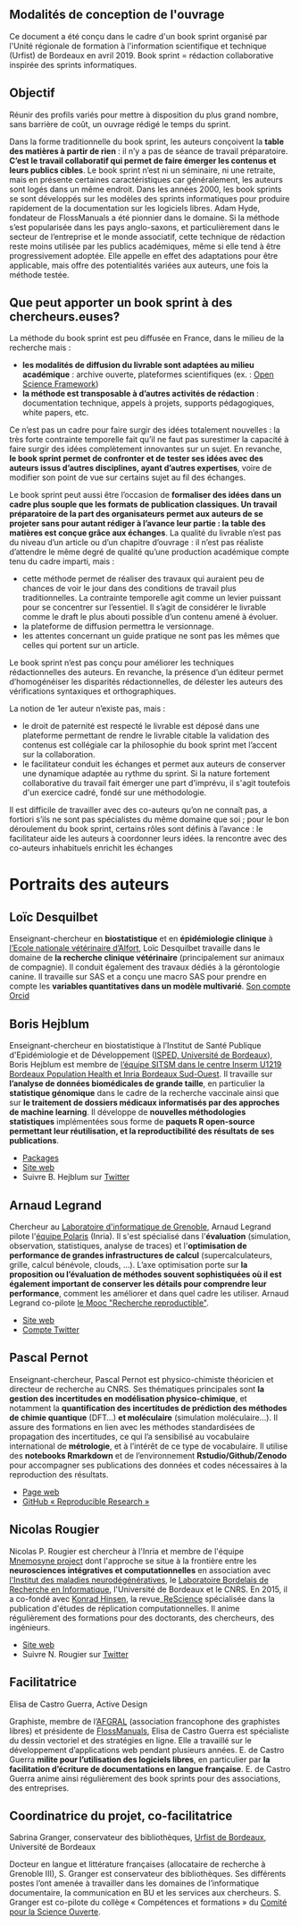 ## Modalités de conception de l'ouvrage

Ce document a été conçu dans le cadre d'un book sprint organisé par l'Unité régionale de formation à l'information scientifique et technique (Urfist) de Bordeaux en avril 2019. 
Book sprint = rédaction collaborative inspirée des sprints informatiques.

## Objectif

Réunir des profils variés pour mettre à disposition du plus grand nombre, sans barrière de coût, un ouvrage rédigé le temps du sprint.

Dans la forme traditionnelle du book sprint, les auteurs conçoivent la **table des matières à partir de rien** : il n’y a pas de séance de travail préparatoire. **C’est le travail collaboratif qui permet de faire émerger les contenus et leurs publics cibles**. 
Le book sprint n’est ni un séminaire, ni une retraite, mais en présente certaines caractéristiques car généralement, les auteurs sont logés dans un même endroit. 
Dans les années 2000, les book sprints se sont développés sur les modèles des sprints informatiques pour produire rapidement de la documentation sur les logiciels libres. Adam Hyde, fondateur de FlossManuals a été pionnier dans le domaine. 
Si la méthode s’est popularisée dans les pays anglo-saxons, et particulièrement dans le secteur de l’entreprise et le monde associatif, cette technique de rédaction reste moins utilisée par les publics académiques, même si elle tend à être progressivement adoptée. Elle appelle en effet des adaptations pour être applicable, mais offre des potentialités variées aux auteurs, une fois la méthode testée.

## Que peut apporter un book sprint à des chercheurs.euses?

La méthode du book sprint est peu diffusée en France, dans le milieu de la recherche mais :
- **les modalités de diffusion du livrable sont adaptées au milieu académique** : archive ouverte, plateformes scientifiques (ex. : [Open Science Framework](https://osf.io/)) 
- **la méthode est transposable à d’autres activités de rédaction** : documentation technique, appels à projets, supports pédagogiques, white papers, etc. 

Ce n’est pas un cadre pour faire surgir des idées totalement nouvelles : la très forte contrainte temporelle fait qu’il ne faut pas surestimer la capacité à faire surgir des idées complètement innovantes sur un sujet. 
En revanche, **le book sprint permet de confronter et de tester ses idées avec des auteurs issus d’autres disciplines, ayant d’autres expertises**, voire de modifier son point de vue sur certains sujet au fil des échanges. 

Le book sprint peut aussi être l’occasion de **formaliser des idées dans un cadre plus souple que les formats de publication classiques. Un travail préparatoire de la part des organisateurs permet aux auteurs de se projeter sans pour autant rédiger à l’avance leur partie : la table des matières est conçue grâce aux échanges**.
La qualité du livrable n’est pas du niveau d’un article ou d’un chapitre d’ouvrage : il n’est pas réaliste d’attendre le même degré de qualité qu’une production académique compte tenu du cadre imparti, mais : 
- cette méthode permet de réaliser des travaux qui auraient peu de chances de voir le jour dans des conditions de travail plus traditionnelles. La contrainte temporelle agit comme un levier puissant pour se concentrer sur l’essentiel. Il s’agit de considérer le livrable comme le draft le plus abouti possible d’un contenu amené à évoluer.
- la plateforme de diffusion permettra le versionnage. 
- les attentes concernant un guide pratique ne sont pas les mêmes que celles qui portent sur un article.

Le book sprint n’est pas conçu pour améliorer les techniques rédactionnelles des auteurs. En revanche, la présence d’un éditeur permet d’homogénéiser les disparités rédactionnelles, de délester les auteurs des vérifications syntaxiques et orthographiques. 

La notion de 1er auteur n’existe pas, mais :

- le droit de paternité est respecté le livrable est déposé dans une plateforme permettant de rendre le livrable citable la validation des contenus est collégiale car la philosophie du book sprint met l’accent sur la collaboration. 
- le facilitateur conduit les échanges et permet aux auteurs de conserver une dynamique adaptée au rythme du sprint. Si la nature fortement collaborative du travail fait émerger une part d'imprévu, il s'agit toutefois d'un exercice cadré, fondé sur une méthodologie. 

Il est difficile de travailler avec des co-auteurs qu’on ne connaît pas, a fortiori s’ils ne sont pas spécialistes du même domaine que soi ; pour le bon déroulement du book sprint, certains rôles sont définis à l’avance : le facilitateur aide les auteurs à coordonner leurs idées. la rencontre avec des co-auteurs inhabituels enrichit les échanges 

# Portraits des auteurs

## **Loïc Desquilbet**

Enseignant-chercheur en **biostatistique** et en **épidémiologie clinique** à [l’Ecole nationale vétérinaire d’Alfort](https://www.vet-alfort.fr/), Loïc Desquilbet travaille dans le domaine de **la recherche clinique vétérinaire** (principalement sur animaux de compagnie). Il conduit également des travaux dédiés à la gérontologie canine. Il travaille sur SAS et a conçu une macro SAS pour prendre en compte les **variables quantitatives dans un modèle multivarié**.
[Son compte Orcid](https://orcid.org/0000-0002-7044-2205)

## **Boris Hejblum**

Enseignant-chercheur en biostatistique à l’Institut de Santé Publique d'Epidémiologie et de Développement ([ISPED, Université de Bordeaux](http://www.isped.u-bordeaux.fr/)), Boris Hejblum est membre de [l’équipe SITSM dans le centre Inserm U1219 Bordeaux Population Health et Inria Bordeaux Sud-Ouest](https://www.inria.fr/equipes/sistm). Il travaille sur **l’analyse de données biomédicales de grande taille**, en particulier la **statistique génomique** dans le cadre de la recherche vaccinale ainsi que sur **le traitement de dossiers médicaux informatisés par des approches de machine learning**. Il développe de **nouvelles méthodologies statistiques** implémentées sous forme de **paquets R open-source permettant leur réutilisation, et la reproductibilité des résultats de ses publications**. 
-   [Packages](https://borishejblum.science/software/)
-   [Site web](https://borishejblum.science/)
-   Suivre B. Hejblum sur [Twitter](https://twitter.com/borishej)
## **Arnaud Legrand**

Chercheur au [Laboratoire d'informatique de Grenoble](http://www.liglab.fr/), Arnaud Legrand pilote l'[équipe Polaris](https://team.inria.fr/polaris/) (Inria).  Il s'est spécialisé dans l'**évaluation** (simulation, observation, statistiques, analyse de traces) et l'**optimisation de performance de grandes infrastructures de calcul** (supercalculateurs, grille, calcul bénévole, clouds, …). L’axe optimisation porte sur **la proposition ou l’évaluation de méthodes souvent sophistiquées où il est également important de conserver les détails pour comprendre leur performance**, comment les améliorer et dans quel cadre les utiliser. Arnaud Legrand co-pilote [le Mooc "Recherche reproductible"](https://www.fun-mooc.fr/courses/course-v1:inria+41016+session01bis/about). 
-   [Site web](http://mescal.imag.fr/membres/arnaud.legrand/)
-   [Compte Twitter](http://twitter.com/arnaudlegrand17)

## **Pascal Pernot**

Enseignant-chercheur, Pascal Pernot est physico-chimiste théoricien et directeur de recherche au CNRS. Ses thématiques principales sont **la gestion des incertitudes en modélisation physico-chimique**, et notamment la **quantification des incertitudes de prédiction des méthodes de chimie quantique** (DFT…) **et moléculaire** (simulation moléculaire…). Il assure des formations en lien avec les méthodes standardisées de propagation des incertitudes, ce qui l’a sensibilisé au vocabulaire international de **métrologie**, et à l’intérêt de ce type de vocabulaire. Il utilise des **notebooks Rmarkdown** et de l’environnement **Rstudio/Github/Zenodo** pour accompagner ses publications des données et codes nécessaires à la reproduction des résultats. 
-   [Page web](http://pagesperso.lcp.u-psud.fr/pernot/)
-   [GitHub « Reproducible Research »](https://github.com/ppernot/Reproducible-Research)

## **Nicolas Rougier**

Nicolas P. Rougier est chercheur à l'Inria et membre de l'équipe [Mnemosyne project](https://mnemosyne-proj.org/) dont l'approche se situe à la frontière entre les **neurosciences intégratives et computationnelles** en association avec [l'Institut des maladies neurodégénératives](https://www.imn-bordeaux.org/), le [Laboratoire Bordelais de Recherche en Informatique](https://www.labri.fr/), l'Université de Bordeaux et le CNRS. 
En 2015, il a co-fondé avec [Konrad Hinsen](https://github.com/khinsen), la revue_[ReScience](http://rescience.github.io/) spécialisée dans la publication d'études de réplication computationnelles. Il anime régulièrement des formations pour des doctorants, des chercheurs, des ingénieurs.
-   [Site web](http://www.labri.fr/perso/nrougier/)
-   Suivre N. Rougier sur [Twitter](https://twitter.com/NPRougier?lang=fr)

## Facilitatrice

Elisa de Castro Guerra, Active Design

Graphiste, membre de l’[AFGRAL](https://afgral.org/) (association francophone des graphistes libres) et présidente de [FlossManuals](https://www.flossmanualsfr.net/), Elisa de Castro Guerra est spécialiste du dessin vectoriel et des stratégies en ligne. Elle a travaillé sur le développement d’applications web pendant plusieurs années. E. de Castro Guerra **milite pour l’utilisation des logiciels libres**, en particulier par **la facilitation d’écriture de documentations en langue française**. E. de Castro Guerra anime ainsi régulièrement des book sprints pour des associations, des entreprises.

## Coordinatrice du projet, co-facilitatrice

Sabrina Granger, conservateur des bibliothèques, [Urfist de Bordeaux](http://weburfist.univ-bordeaux.fr/), Université de Bordeaux

Docteur en langue et littérature françaises (allocataire de recherche à Grenoble III), S. Granger est conservateur des bibliothèques. Ses différents postes l’ont amenée à travailler dans les domaines de l’informatique documentaire, la communication en BU et les services aux chercheurs. S. Granger est co-pilote du collège « Compétences et formations » du [Comité pour la Science Ouverte](https://www.ouvrirlascience.fr/presentation-du-comite/).


